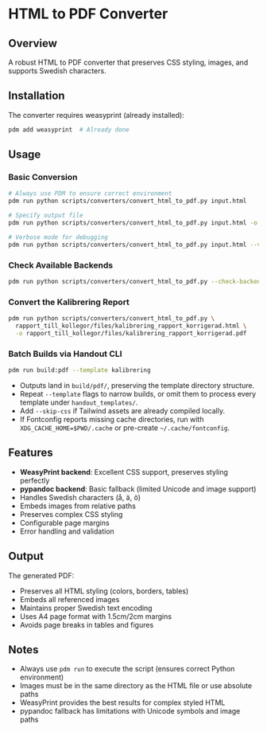# HTML to PDF Converter

## Overview
A robust HTML to PDF converter that preserves CSS styling, images, and supports Swedish characters.

## Installation
The converter requires weasyprint (already installed):
```bash
pdm add weasyprint  # Already done
```

## Usage

### Basic Conversion
```bash
# Always use PDM to ensure correct environment
pdm run python scripts/converters/convert_html_to_pdf.py input.html

# Specify output file
pdm run python scripts/converters/convert_html_to_pdf.py input.html -o output.pdf

# Verbose mode for debugging
pdm run python scripts/converters/convert_html_to_pdf.py input.html --verbose
```

### Check Available Backends
```bash
pdm run python scripts/converters/convert_html_to_pdf.py --check-backends
```

### Convert the Kalibrering Report
```bash
pdm run python scripts/converters/convert_html_to_pdf.py \
  rapport_till_kollegor/files/kalibrering_rapport_korrigerad.html \
  -o rapport_till_kollegor/files/kalibrering_rapport_korrigerad.pdf
```

### Batch Builds via Handout CLI
```bash
pdm run build:pdf --template kalibrering
```
- Outputs land in `build/pdf/`, preserving the template directory structure.
- Repeat `--template` flags to narrow builds, or omit them to process every template under `handout_templates/`.
- Add `--skip-css` if Tailwind assets are already compiled locally.
- If Fontconfig reports missing cache directories, run with `XDG_CACHE_HOME=$PWD/.cache` or pre-create `~/.cache/fontconfig`.

## Features
- **WeasyPrint backend**: Excellent CSS support, preserves styling perfectly
- **pypandoc backend**: Basic fallback (limited Unicode and image support)
- Handles Swedish characters (å, ä, ö)
- Embeds images from relative paths
- Preserves complex CSS styling
- Configurable page margins
- Error handling and validation

## Output
The generated PDF:
- Preserves all HTML styling (colors, borders, tables)
- Embeds all referenced images
- Maintains proper Swedish text encoding
- Uses A4 page format with 1.5cm/2cm margins
- Avoids page breaks in tables and figures

## Notes
- Always use `pdm run` to execute the script (ensures correct Python environment)
- Images must be in the same directory as the HTML file or use absolute paths
- WeasyPrint provides the best results for complex styled HTML
- pypandoc fallback has limitations with Unicode symbols and image paths